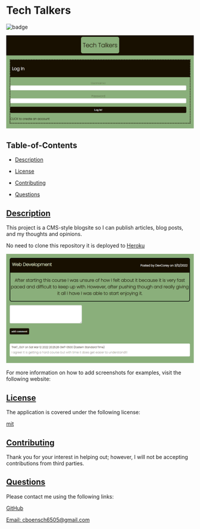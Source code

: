 
  # Tech Talkers
  ![badge](https://img.shields.io/badge/license-mit-blue)
  
  ![Login Screen Capture](./assets/img/loginCAPTURE.PNG)

  ## Table-of-Contents

  * [Description](#description)

  * [License](#license)
    
  * [Contributing](#contributing)
  
  * [Questions](#questions)
  
  ## [Description](#table-of-contents)

  This project is a CMS-style blogsite so I can publish articles, blog posts, and my thoughts and opinions.
 
  No need to clone this repository it is deployed to [Heroku](https://git.heroku.com/tech-talkers.git)
  
  ![Scrren Capture of a Post w/Comment](./assets/img/postCAPTURE.PNG)
  
  For more information on how to add screenshots for examples, visit the following website:
  
  
  ## [License](#table-of-contents)

  The application is covered under the following license:

  
  [mit](https://choosealicense.com/licenses/mit)
    
    

  ## [Contributing](#table-of-contents)
  
  
  Thank you for your interest in helping out; however, I will not be accepting contributions from third parties.
    
  ## [Questions](#table-of-contents)

  Please contact me using the following links:

  [GitHub](https://github.com/cboensch6505)

  [Email: cboensch6505@gmail.com](mailto:cboensch6505@gmail.com)
